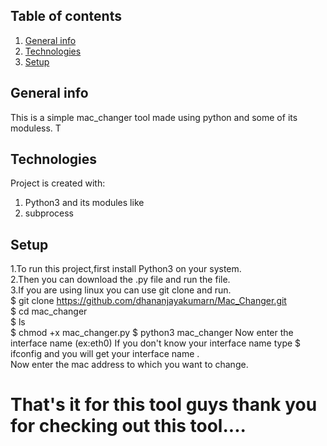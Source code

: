 ## Table of contents
1. [General info](#general-info)
2. [Technologies](#technologies)
3. [Setup](#setup)

## General info
This is a simple mac_changer tool made using python and some of its moduless.
T

## Technologies
Project is created with:
1. Python3 and its modules like
2. subprocess


## Setup
1.To run this project,first install Python3 on your system.<br>
2.Then you can download the .py file and run the file.<br>
3.If you are using linux you can use git clone and run.<br>
$ git clone https://github.com/dhananjayakumarn/Mac_Changer.git <br>
$ cd mac_changer <br>
$ ls <br>
$ chmod +x mac_changer.py
$ python3 mac_changer
Now enter the interface name (ex:eth0) 
If you don't know your interface name type $ ifconfig and you will get your interface name .<br>
Now enter the mac address to which you want to change.<br>





# That's it for this tool guys thank you for checking out this tool.... 

